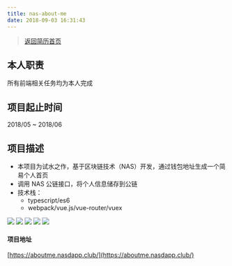 ```yaml
---
title: nas-about-me
date: 2018-09-03 16:31:43
---
```


> [返回简历首页](/cv)

## 本人职责

所有前端相关任务均为本人完成

## 项目起止时间

2018/05 ~ 2018/06

## 项目描述

- 本项目为试水之作，基于区块链技术（NAS）开发，通过钱包地址生成一个简易个人首页
- 调用 NAS 公链接口，将个人信息储存到公链
- 技术栈：
  - typescript/es6
  - webpack/vue.js/vue-router/vuex

![](/pic/about-me/nas.png)
![](/pic/about-me/nas1.png)
![](/pic/about-me/nas2.png)
![](/pic/about-me/nas3.png)
![](/pic/about-me/nas-profile.png)

#### 项目地址

[https://aboutme.nasdapp.club/](https://aboutme.nasdapp.club/)
